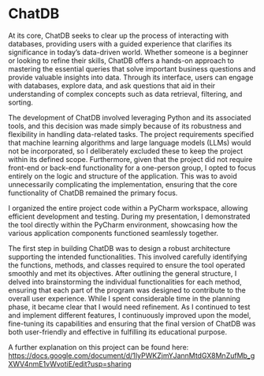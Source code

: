 # ChatDB

At its core, ChatDB seeks to clear up the process of interacting with databases, providing users with a guided experience that clarifies its significance in today’s data-driven world. Whether someone is a beginner or looking to refine their skills, ChatDB offers a hands-on approach to mastering the essential queries that solve important business questions and provide valuable insights into data. Through its interface, users can engage with databases, explore data, and ask questions that aid in their understanding of complex concepts such as data retrieval, filtering, and sorting.

The development of ChatDB involved leveraging Python and its associated tools, and this decision was made simply because of its robustness and flexibility in handling data-related tasks. The project requirements specified that machine learning algorithms and large language models (LLMs) would not be incorporated, so I deliberately excluded these to keep the project within its defined scope. Furthermore, given that the project did not require front-end or back-end functionality for a one-person group, I opted to focus entirely on the logic and structure of the application. This was to avoid unnecessarily complicating the implementation, ensuring that the core functionality of ChatDB remained the primary focus. 

I organized the entire project code within a PyCharm workspace, allowing efficient development and testing. During my presentation, I demonstrated the tool directly within the PyCharm environment, showcasing how the various application components functioned seamlessly together.

The first step in building ChatDB was to design a robust architecture supporting the intended functionalities. This involved carefully identifying the functions, methods, and classes required to ensure the tool operated smoothly and met its objectives. After outlining the general structure, I delved into brainstorming the individual functionalities for each method, ensuring that each part of the program was designed to contribute to the overall user experience. While I spent considerable time in the planning phase, it became clear that I would need refinement. As I continued to test and implement different features, I continuously improved upon the model, fine-tuning its capabilities and ensuring that the final version of ChatDB was both user-friendly and effective in fulfilling its educational purpose.

A further explanation on this project can be found here: https://docs.google.com/document/d/1IyPWKZjmYJannMtdGX8MnZufMb_gXWV4nmE1vWvotiE/edit?usp=sharing
